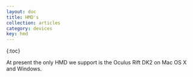 ```yaml
---
layout: doc
title: HMD's
collection: articles
category: devices
key: hmd
---
```


{:toc}

At present the only HMD we support is the Oculus Rift DK2 on Mac OS X and Windows.

